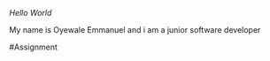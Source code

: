 *Hello World*
<p> My name is Oyewale Emmanuel and i am a junior software developer </p>
<p> #Assignment </p>
